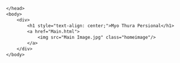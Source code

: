 <html>
	<head>
		<link rel="stylesheet" href="HOME_IMAGE.css" />
		<title>Myo Thura Persional</title>
		<style>
			.homeimage{
			 width: 500px;
	 		 height: 550px;
			 display: block;
		 	 margin-left: auto;
		 	 margin-right: auto;
			}
		</style>

	</head>
	<body>
		<div>
			<h1 style="text-align: center;">Myo Thura Persional</h1>
			<a href="Main.html">
				<img src="Main Image.jpg" class="homeimage"/>
			</a>
		</div>
	</body>
</html>
		
